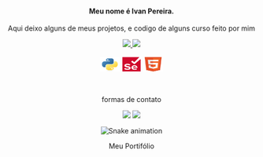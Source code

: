 




<div>

  <h4 align="center">Meu nome é Ivan Pereira. </h4>
  <p align="center"> Aqui deixo alguns de meus projetos, e codigo  de alguns curso feito por mim</p>




<div align="center">
  <a href="https://github.com/ivan56-pereira">
    <img height="150em" src="https://github-readme-stats.vercel.app/api?username=IvanPereira&count_private=true&include_all_commits=true&show_icons=true&theme=gruvbox&hide_border=false&show_owner=true"/>
    <img height="150em" src="https://github-readme-stats.vercel.app/api/top-langs/?username=IvanPereira&theme=dracula&hide_border=false&&layout=compact"/>
  </a>
</div>

<div align="center" valign="top"><br>
  <img align="center" alt="python" height="30" width="40" background-color="white" src="https://github.com/devicons/devicon/blob/master/icons/python/python-original.svg">
  <img align="center" alt="selenium" height="30" width="40" src="https://github.com/devicons/devicon/blob/master/icons/selenium/selenium-original.svg">
  <img align="center" alt="HTML" height="30" width="40" src="https://raw.githubusercontent.com/devicons/devicon/master/icons/html5/html5-original.svg">
</div><br> <br>

<p align='center'>formas de contato</p>

<div align="center">
 
  <a href="https://www.instagram.com/anjinho_088/" target="_blank"><img src="https://img.shields.io/badge/-Instagram-%23E4405F?style=for-the-badge&logo=instagram&logoColor=white" target="_blank"></a>
  <a src="https://img.shields.io/badge/-LinkedIn-%230077B5?style=for-the-badge&logo=linkedin&logoColor=white" target="_blank"></a> 
  <a href="ivandosanjos56@gmail.com"><img src="https://img.shields.io/badge/-Gmail-%23333?style=for-the-badge&logo=gmail&logoColor=white" target="_blank"></a>
</div>

<div align="center">
  
  ![Snake animation](https://github.com/danielbped/danielbped/blob/output/github-contribution-grid-snake.svg)
  
</div>

<div align="center">
  <p>Meu Portifólio </p>
